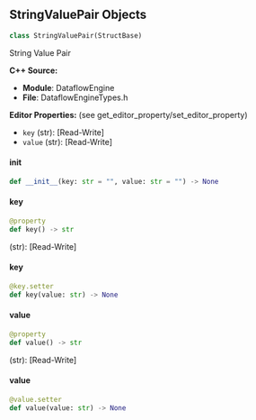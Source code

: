 ## StringValuePair Objects

```python
class StringValuePair(StructBase)
```

String Value Pair

**C++ Source:**

- **Module**: DataflowEngine
- **File**: DataflowEngineTypes.h

**Editor Properties:** (see get_editor_property/set_editor_property)

- ``key`` (str):  [Read-Write]
- ``value`` (str):  [Read-Write]

<a id="unreal.StringValuePair.__init__"></a>

#### __init__

```python
def __init__(key: str = "", value: str = "") -> None
```

<a id="unreal.StringValuePair.key"></a>

#### key

```python
@property
def key() -> str
```

(str):  [Read-Write]

<a id="unreal.StringValuePair.key"></a>

#### key

```python
@key.setter
def key(value: str) -> None
```

<a id="unreal.StringValuePair.value"></a>

#### value

```python
@property
def value() -> str
```

(str):  [Read-Write]

<a id="unreal.StringValuePair.value"></a>

#### value

```python
@value.setter
def value(value: str) -> None
```

<a id="unreal.DataflowSimulationAsset"></a>